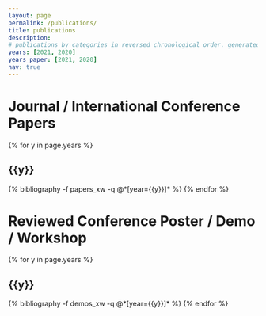 ```yaml
---
layout: page
permalink: /publications/
title: publications
description: 
# publications by categories in reversed chronological order. generated by jekyll-scholar.
years: [2021, 2020]
years_paper: [2021, 2020]
nav: true
---
```


<div class="publications">
<h1>Journal / International Conference Papers</h1>
{% for y in page.years %}
  <h2 class="year">{{y}}</h2>
  {% bibliography -f papers_xw -q @*[year={{y}}]* %}
{% endfor %}

<h1>Reviewed Conference Poster / Demo / Workshop</h1>
{% for y in page.years %}
  <h2 class="year">{{y}}</h2>
  {% bibliography -f demos_xw -q @*[year={{y}}]* %}
{% endfor %}

</div>
